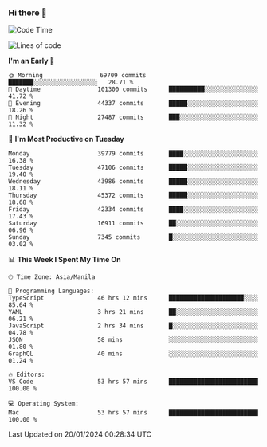 ### Hi there 👋

<!--START_SECTION:waka-->
![Code Time](http://img.shields.io/badge/Code%20Time-4%2C761%20hrs%2054%20mins-blue)

![Lines of code](https://img.shields.io/badge/From%20Hello%20World%20I%27ve%20Written-109.2%20million%20lines%20of%20code-blue)

**I'm an Early 🐤** 

```text
🌞 Morning                69709 commits       ███████░░░░░░░░░░░░░░░░░░   28.71 % 
🌆 Daytime                101300 commits      ██████████░░░░░░░░░░░░░░░   41.72 % 
🌃 Evening                44337 commits       █████░░░░░░░░░░░░░░░░░░░░   18.26 % 
🌙 Night                  27487 commits       ███░░░░░░░░░░░░░░░░░░░░░░   11.32 % 
```
📅 **I'm Most Productive on Tuesday** 

```text
Monday                   39779 commits       ████░░░░░░░░░░░░░░░░░░░░░   16.38 % 
Tuesday                  47106 commits       █████░░░░░░░░░░░░░░░░░░░░   19.40 % 
Wednesday                43986 commits       █████░░░░░░░░░░░░░░░░░░░░   18.11 % 
Thursday                 45372 commits       █████░░░░░░░░░░░░░░░░░░░░   18.68 % 
Friday                   42334 commits       ████░░░░░░░░░░░░░░░░░░░░░   17.43 % 
Saturday                 16911 commits       ██░░░░░░░░░░░░░░░░░░░░░░░   06.96 % 
Sunday                   7345 commits        █░░░░░░░░░░░░░░░░░░░░░░░░   03.02 % 
```


📊 **This Week I Spent My Time On** 

```text
🕑︎ Time Zone: Asia/Manila

💬 Programming Languages: 
TypeScript               46 hrs 12 mins      █████████████████████░░░░   85.64 % 
YAML                     3 hrs 21 mins       ██░░░░░░░░░░░░░░░░░░░░░░░   06.21 % 
JavaScript               2 hrs 34 mins       █░░░░░░░░░░░░░░░░░░░░░░░░   04.78 % 
JSON                     58 mins             ░░░░░░░░░░░░░░░░░░░░░░░░░   01.80 % 
GraphQL                  40 mins             ░░░░░░░░░░░░░░░░░░░░░░░░░   01.24 % 

🔥 Editors: 
VS Code                  53 hrs 57 mins      █████████████████████████   100.00 % 

💻 Operating System: 
Mac                      53 hrs 57 mins      █████████████████████████   100.00 % 
```


 Last Updated on 20/01/2024 00:28:34 UTC
<!--END_SECTION:waka-->


<!--
**rad182/rad182** is a ✨ _special_ ✨ repository because its `README.md` (this file) appears on your GitHub profile.

Here are some ideas to get you started:

- 🔭 I’m currently working on ...
- 🌱 I’m currently learning ...
- 👯 I’m looking to collaborate on ...
- 🤔 I’m looking for help with ...
- 💬 Ask me about ...
- 📫 How to reach me: ...
- 😄 Pronouns: ...
- ⚡ Fun fact: ...
-->
